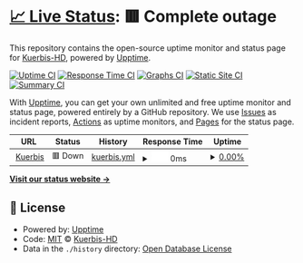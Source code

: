 # [📈 Live Status](https://status.kuerbis.cf): <!--live status--> **🟥 Complete outage**

This repository contains the open-source uptime monitor and status page for [Kuerbis-HD](https://status.kuerbis.cf), powered by [Upptime](https://github.com/upptime/upptime).

[![Uptime CI](https://github.com/Kuerbis-HD/Kuerbis-Web-Status/workflows/Uptime%20CI/badge.svg)](https://github.com/Kuerbis-HD/Kuerbis-Web-Status/actions?query=workflow%3A%22Uptime+CI%22)
[![Response Time CI](https://github.com/Kuerbis-HD/Kuerbis-Web-Status/workflows/Response%20Time%20CI/badge.svg)](https://github.com/Kuerbis-HD/Kuerbis-Web-Status/actions?query=workflow%3A%22Response+Time+CI%22)
[![Graphs CI](https://github.com/Kuerbis-HD/Kuerbis-Web-Status/workflows/Graphs%20CI/badge.svg)](https://github.com/Kuerbis-HD/Kuerbis-Web-Status/actions?query=workflow%3A%22Graphs+CI%22)
[![Static Site CI](https://github.com/Kuerbis-HD/Kuerbis-Web-Status/workflows/Static%20Site%20CI/badge.svg)](https://github.com/Kuerbis-HD/Kuerbis-Web-Status/actions?query=workflow%3A%22Static+Site+CI%22)
[![Summary CI](https://github.com/Kuerbis-HD/Kuerbis-Web-Status/workflows/Summary%20CI/badge.svg)](https://github.com/Kuerbis-HD/Kuerbis-Web-Status/actions?query=workflow%3A%22Summary+CI%22)

With [Upptime](https://upptime.js.org), you can get your own unlimited and free uptime monitor and status page, powered entirely by a GitHub repository. We use [Issues](https://github.com/Kuerbis-HD/Kuerbis-Web-Status/issues) as incident reports, [Actions](https://github.com/Kuerbis-HD/Kuerbis-Web-Status/actions) as uptime monitors, and [Pages](https://status.kuerbis.cf) for the status page.

<!--start: status pages-->
<!-- This summary is generated by Upptime (https://github.com/upptime/upptime) -->
<!-- Do not edit this manually, your changes will be overwritten -->
<!-- prettier-ignore -->
| URL | Status | History | Response Time | Uptime |
| --- | ------ | ------- | ------------- | ------ |
| <img alt="" src="https://icons.duckduckgo.com/ip3/kuerbis.cf.ico" height="13"> [Kuerbis](https://kuerbis.cf) | 🟥 Down | [kuerbis.yml](https://github.com/Kuerbis-HD/Kuerbis-Web-Status/commits/HEAD/history/kuerbis.yml) | <details><summary><img alt="Response time graph" src="./graphs/kuerbis/response-time-week.png" height="20"> 0ms</summary><br><a href="https://status.kuerbis.cf/history/kuerbis"><img alt="Response time 1933" src="https://img.shields.io/endpoint?url=https%3A%2F%2Fraw.githubusercontent.com%2FKuerbis-HD%2FKuerbis-Web-Status%2FHEAD%2Fapi%2Fkuerbis%2Fresponse-time.json"></a><br><a href="https://status.kuerbis.cf/history/kuerbis"><img alt="24-hour response time 0" src="https://img.shields.io/endpoint?url=https%3A%2F%2Fraw.githubusercontent.com%2FKuerbis-HD%2FKuerbis-Web-Status%2FHEAD%2Fapi%2Fkuerbis%2Fresponse-time-day.json"></a><br><a href="https://status.kuerbis.cf/history/kuerbis"><img alt="7-day response time 0" src="https://img.shields.io/endpoint?url=https%3A%2F%2Fraw.githubusercontent.com%2FKuerbis-HD%2FKuerbis-Web-Status%2FHEAD%2Fapi%2Fkuerbis%2Fresponse-time-week.json"></a><br><a href="https://status.kuerbis.cf/history/kuerbis"><img alt="30-day response time 0" src="https://img.shields.io/endpoint?url=https%3A%2F%2Fraw.githubusercontent.com%2FKuerbis-HD%2FKuerbis-Web-Status%2FHEAD%2Fapi%2Fkuerbis%2Fresponse-time-month.json"></a><br><a href="https://status.kuerbis.cf/history/kuerbis"><img alt="1-year response time 1933" src="https://img.shields.io/endpoint?url=https%3A%2F%2Fraw.githubusercontent.com%2FKuerbis-HD%2FKuerbis-Web-Status%2FHEAD%2Fapi%2Fkuerbis%2Fresponse-time-year.json"></a></details> | <details><summary><a href="https://status.kuerbis.cf/history/kuerbis">0.00%</a></summary><a href="https://status.kuerbis.cf/history/kuerbis"><img alt="All-time uptime 34.12%" src="https://img.shields.io/endpoint?url=https%3A%2F%2Fraw.githubusercontent.com%2FKuerbis-HD%2FKuerbis-Web-Status%2FHEAD%2Fapi%2Fkuerbis%2Fuptime.json"></a><br><a href="https://status.kuerbis.cf/history/kuerbis"><img alt="24-hour uptime 0.00%" src="https://img.shields.io/endpoint?url=https%3A%2F%2Fraw.githubusercontent.com%2FKuerbis-HD%2FKuerbis-Web-Status%2FHEAD%2Fapi%2Fkuerbis%2Fuptime-day.json"></a><br><a href="https://status.kuerbis.cf/history/kuerbis"><img alt="7-day uptime 0.00%" src="https://img.shields.io/endpoint?url=https%3A%2F%2Fraw.githubusercontent.com%2FKuerbis-HD%2FKuerbis-Web-Status%2FHEAD%2Fapi%2Fkuerbis%2Fuptime-week.json"></a><br><a href="https://status.kuerbis.cf/history/kuerbis"><img alt="30-day uptime 0.00%" src="https://img.shields.io/endpoint?url=https%3A%2F%2Fraw.githubusercontent.com%2FKuerbis-HD%2FKuerbis-Web-Status%2FHEAD%2Fapi%2Fkuerbis%2Fuptime-month.json"></a><br><a href="https://status.kuerbis.cf/history/kuerbis"><img alt="1-year uptime 34.12%" src="https://img.shields.io/endpoint?url=https%3A%2F%2Fraw.githubusercontent.com%2FKuerbis-HD%2FKuerbis-Web-Status%2FHEAD%2Fapi%2Fkuerbis%2Fuptime-year.json"></a></details>

<!--end: status pages-->

[**Visit our status website →**](https://status.kuerbis.cf)

## 📄 License

- Powered by: [Upptime](https://github.com/upptime/upptime)
- Code: [MIT](./LICENSE) © [Kuerbis-HD](https://status.kuerbis.cf)
- Data in the `./history` directory: [Open Database License](https://opendatacommons.org/licenses/odbl/1-0/)
